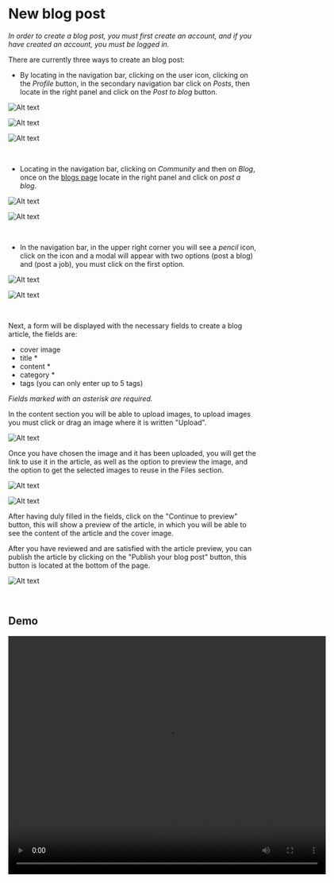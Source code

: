 # New blog post
 
*In order to create a blog post, you must first create an account, and if you have created an account, you must be logged in.*
 
There are currently three ways to create an blog post:
 
* By locating in the navigation bar, clicking on the user icon, clicking on the *Profile* button, in the secondary navigation bar click on *Posts*, then locate in the right panel and click on the *Post to blog* button.
 
![Alt text](https://res.cloudinary.com/codenjobs/image/upload/v1663505899/user/file/zojh1mqpqbqjnjz6odlw.png)
 
![Alt text](https://res.cloudinary.com/codenjobs/image/upload/v1660579488/user/file/vpj3inpfxbzvk1gwzxr8.png)
 
![Alt text](https://res.cloudinary.com/codenjobs/image/upload/v1660579525/user/file/nglivua2z45smy0qb1fn.png)
 
<br>
 
 
* Locating in the navigation bar, clicking on *Community* and then on *Blog*, once on the [blogs page](https://www.codenjobs.com/blogs) locate in the right panel and click on *post a blog*.
 
![Alt text](https://res.cloudinary.com/codenjobs/image/upload/v1663506439/user/file/rzocowek7abuhtlyeupg.png)
 
![Alt text](https://res.cloudinary.com/codenjobs/image/upload/v1660579624/user/file/yvfrmyreyayu4iy709q1.png)
 
<br>
 
* In the navigation bar, in the upper right corner you will see a *pencil* icon, click on the icon and a modal will appear with two options (post a blog) and (post a job), you must click on the first option.
 
![Alt text](https://res.cloudinary.com/codenjobs/image/upload/v1663506739/user/file/xpyrtxtqcbd7utkkdxmd.png)

![Alt text](https://res.cloudinary.com/codenjobs/image/upload/v1660577569/user/file/q766glxe2dexarpilqo6.png)
 
<br>
 
Next, a form will be displayed with the necessary fields to create a blog article, the fields are:
  - cover image
  - title *
  - content *
  - category *
  - tags (you can only enter up to 5 tags)
 
*Fields marked with an asterisk are required.*
 
In the content section you will be able to upload images, to upload images you must click or drag an image where it is written "Upload".
 
![Alt text](https://res.cloudinary.com/codenjobs/image/upload/v1663098861/user/file/bfevysxuzwrhxzentekp.png)

Once you have chosen the image and it has been uploaded, you will get the link to use it in the article, as well as the option to preview the image, and the option to get the selected images to reuse in the Files section.

![Alt text](https://res.cloudinary.com/codenjobs/image/upload/v1663105983/user/file/xvi7fnct7yeotranfyfu.png)

![Alt text](https://res.cloudinary.com/codenjobs/image/upload/v1663105228/user/file/eyvyd0wrpdkesrces93h.gif)
 
After having duly filled in the fields, click on the "Continue to preview" button, this will show a preview of the article, in which you will be able to see the content of the article and the cover image.
 
After you have reviewed and are satisfied with the article preview, you can publish the article by clicking on the "Publish your blog post" button, this button is located at the bottom of the page.
 
![Alt text](https://res.cloudinary.com/codenjobs/image/upload/v1660578394/user/file/ds2bobgbtxjpbr5ogddy.png)



<br>

## Demo

<video width="640" height="480" controls>
  <source src="https://user-images.githubusercontent.com/47251170/187001632-4c155037-db0f-42e8-876b-ad458e223b85.mp4" type="video/mp4">

</video>